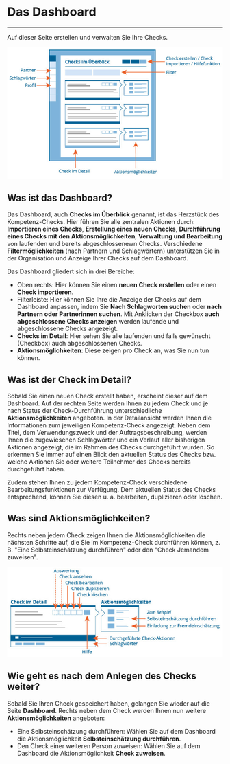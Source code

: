 # Das Dashboard

- - - 
Auf dieser Seite erstellen und verwalten Sie Ihre Checks.

![Darstellung der Struktur und der Funktionen auf dem Dashboard](media/dashboard.png)

## Was ist das Dashboard?

Das Dashboard, auch **Checks im Überblick** genannt, ist das Herzstück des Kompetenz-Checks. Hier führen Sie alle zentralen Aktionen durch: **Importieren eines Checks**, **Erstellung eines neuen Checks**, **Durchführung eines Checks mit den Aktionsmöglichkeiten**, **Verwaltung und Bearbeitung** von laufenden und bereits abgeschlossenewn Checks. Verschiedene **Filtermöglichkeiten** (nach Partnern und Schlagwörtern) unterstützen Sie in der Organisation und Anzeige Ihrer Checks auf dem Dashboard.

Das Dashboard gliedert sich in drei Bereiche: 

* Oben rechts: Hier können Sie einen **neuen Check erstellen** oder einen **Check importieren**.
* Filterleiste: Hier können Sie Ihre die Anzeige der Checks auf dem Dashboard anpassen, indem Sie **Nach Schlagworten suchen** oder **nach Partnern oder Partnerinnen suchen**. Mit Anklicken der Checkbox **auch abgeschlossene Checks anzeigen** werden laufende und abgeschlossene Checks angezeigt.
* **Checks im Detail**: Hier sehen Sie alle laufenden und falls gewünscht (Checkbox) auch abgeschlossenen Checks.
* **Aktionsmöglichkeiten**: Diese zeigen pro Check an, was Sie nun tun können.


## Was ist der Check im Detail?
Sobald Sie einen neuen Check erstellt haben, erscheint dieser auf dem Dashboard. Auf der rechten Seite werden Ihnen zu jedem Check und je nach Status der Check-Durchführung unterschiedliche **Aktionsmöglichkeiten** angeboten. 
In der Detailansicht werden Ihnen die Informationen zum jeweiligen Kompetenz-Check angezeigt.
Neben dem Titel, dem Verwendungszweck und der Auftragsbeschreibung,
werden Ihnen die zugewiesenen Schlagwörter und ein Verlauf aller
bisherigen Aktionen angezeigt, die im Rahmen des Checks durchgeführt wurden. So erkennen Sie immer auf einen Blick den aktuellen Status des Checks bzw. welche Aktionen Sie oder weitere Teilnehmer des Checks bereits durchgeführt haben.

Zudem stehen Ihnen zu jedem Kompetenz-Check verschiedene
Bearbeitungsfunktionen zur Verfügung. Dem aktuellen
Status des Checks entsprechend, können Sie diesen u. a. bearbeiten,
duplizieren oder löschen.

## Was sind Aktionsmöglichkeiten?

Rechts neben jedem Check zeigen Ihnen die Aktionsmöglichkeiten die nächsten Schritte auf, die Sie im Kompetenz-Check durchführen können, z. B. "Eine Selbsteinschätzung durchführen" oder den "Check Jemandem zuweisen".

![Funktionen der Detailansicht eines Checks](media/dashboard-check.png)

## Wie geht es nach dem Anlegen des Checks weiter?
Sobald Sie Ihren Check gespeichert haben, gelangen Sie wieder auf die Seite **Dashboard**. 
Rechts neben dem Check werden Ihnen nun weitere **Aktionsmöglichkeiten** angeboten:
* Eine Selbsteinschätzung durchführen: Wählen Sie auf dem Dashboard die Aktionsmöglichkeit **Selbsteinschätzung durchführen**.
* Den Check einer weiteren Person zuweisen: Wählen Sie auf dem Dashboard die Aktionsmöglichkeit **Check zuweisen**.
